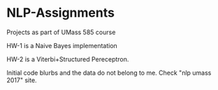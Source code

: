 # NLP-Assignments
Projects as part of UMass 585 course

HW-1 is a Naive Bayes implementation

HW-2 is a Viterbi+Structured Pereceptron. 

Initial code blurbs and the data do not belong to me. Check "nlp umass 2017" site.
